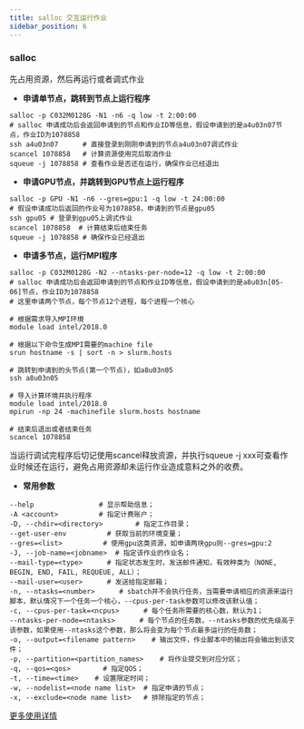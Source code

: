 ```yaml
---
title: salloc 交互运行作业
sidebar_position: 6
---
```


### salloc

先占用资源，然后再运行或者调式作业

- **申请单节点，跳转到节点上运行程序**

```shell:no-line-numbers
salloc -p C032M0128G -N1 -n6 -q low -t 2:00:00
# salloc 申请成功后会返回申请到的节点和作业ID等信息，假设申请到的是a4u03n07节点，作业ID为1078858
ssh a4u03n07      # 直接登录到刚刚申请到的节点a4u03n07调式作业
scancel 1078858   # 计算资源使用完后取消作业
squeue -j 1078858 # 查看作业是否还在运行，确保作业已经退出

```

- **申请GPU节点，并跳转到GPU节点上运行程序**

```shell:no-line-numbers
salloc -p GPU -N1 -n6 --gres=gpu:1 -q low -t 24:00:00
# 假设申请成功后返回的作业号为1078858，申请到的节点是gpu05
ssh gpu05 # 登录到gpu05上调式作业
scancel 1078858  # 计算结束后结束任务
squeue -j 1078858 # 确保作业已经退出
```
- **申请多节点，运行MPI程序**

```shell:no-line-numbers
salloc -p C032M0128G -N2 --ntasks-per-node=12 -q low -t 2:00:00
# salloc 申请成功后会返回申请到的节点和作业ID等信息，假设申请到的是a8u03n[05-06]节点，作业ID为1078858
# 这里申请两个节点，每个节点12个进程，每个进程一个核心

# 根据需求导入MPI环境
module load intel/2018.0

# 根据以下命令生成MPI需要的machine file
srun hostname -s | sort -n > slurm.hosts

# 跳转到申请到的头节点(第一个节点)，如a8u03n05
ssh a8u03n05

# 导入计算环境并执行程序
module load intel/2018.0
mpirun -np 24 -machinefile slurm.hosts hostname

# 结束后退出或者结束任务
scancel 1078858

```

当运行调试完程序后切记使用scancel释放资源，并执行squeue -j xxx可查看作业时候还在运行，避免占用资源却未运行作业造成意料之外的收费。

- **常用参数**

```shell:no-line-numbers
--help                # 显示帮助信息；
-A <account>          # 指定计费账户；
-D, --chdir=<directory>        # 指定工作目录；
--get-user-env          # 获取当前的环境变量；
--gres=<list>          # 使用gpu这类资源，如申请两块gpu则--gres=gpu:2
-J, --job-name=<jobname>  # 指定该作业的作业名；
--mail-type=<type>      # 指定状态发生时，发送邮件通知，有效种类为（NONE, BEGIN, END, FAIL, REQUEUE, ALL）；
--mail-user=<user>      # 发送给指定邮箱；
-n, --ntasks=<number>      # sbatch并不会执行任务，当需要申请相应的资源来运行脚本，默认情况下一个任务一个核心，--cpus-per-task参数可以修改该默认值；
-c, --cpus-per-task=<ncpus>      # 每个任务所需要的核心数，默认为1；
--ntasks-per-node=<ntasks>      # 每个节点的任务数，--ntasks参数的优先级高于该参数，如果使用--ntasks这个参数，那么将会变为每个节点最多运行的任务数；
-o, --output=<filename pattern>    # 输出文件，作业脚本中的输出将会输出到该文件；
-p, --partition=<partition_names>    # 将作业提交到对应分区；
-q, --qos=<qos>        # 指定QOS；
-t, --time=<time>    # 设置限定时间；
-w, --nodelist=<node name list>  # 指定申请的节点；
-x, --exclude=<node name list>   # 排除指定的节点；

```

[更多使用详情](https://slurm.schedmd.com/salloc.html)
